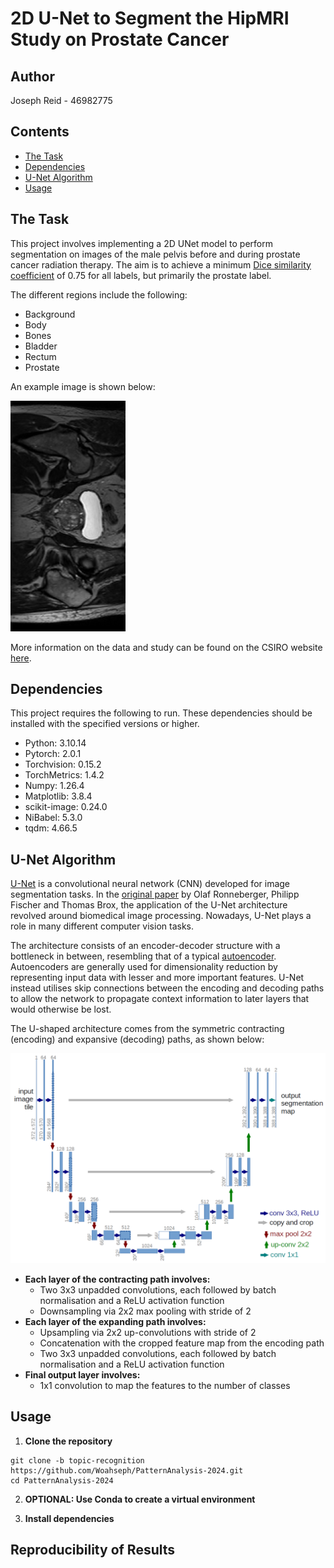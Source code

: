# 2D U-Net to Segment the HipMRI Study on Prostate Cancer

## Author 
Joseph Reid - 46982775

## Contents
- [The Task](#The-Task)
- [Dependencies](#Dependencies)
- [U-Net Algorithm](#U-Net-Algorithm)
- [Usage](#Usage)

## The Task
This project involves implementing a 2D UNet model to perform segmentation on images of the male pelvis before and during prostate cancer radiation therapy. The aim is to achieve a minimum [Dice similarity coefficient](https://en.wikipedia.org/wiki/Dice-S%C3%B8rensen_coefficient) of 0.75 for all labels, but primarily the prostate label. 

The different regions include the following:
- Background
- Body
- Bones
- Bladder
- Rectum
- Prostate 

An example image is shown below:

![Example prostate MRI image](image_assets/example_prostate_image.png)

More information on the data and study can be found on the CSIRO website [here](https://data.csiro.au/collection/csiro:51392v2).

## Dependencies
This project requires the following to run. These dependencies should be installed with the specified versions or higher.
- Python: 3.10.14
- Pytorch: 2.0.1
- Torchvision: 0.15.2
- TorchMetrics: 1.4.2
- Numpy: 1.26.4
- Matplotlib: 3.8.4
- scikit-image: 0.24.0
- NiBabel: 5.3.0
- tqdm: 4.66.5

## U-Net Algorithm
[U-Net](https://en.wikipedia.org/wiki/U-Net) is a convolutional neural network (CNN) developed for image segmentation tasks. In the [original paper](https://arxiv.org/pdf/1505.04597) by Olaf Ronneberger, Philipp Fischer and Thomas Brox, the application of the U-Net architecture revolved around biomedical image processing. Nowadays, U-Net plays a role in many different computer vision tasks.

The architecture consists of an encoder-decoder structure with a bottleneck in between, resembling that of a typical [autoencoder](https://en.wikipedia.org/wiki/Autoencoder). Autoencoders are generally used for dimensionality reduction by representing input data with lesser and more important features. U-Net instead utilises skip connections between the encoding and decoding paths to allow the network to propagate context information to later layers that would otherwise be lost.

The U-shaped architecture comes from the symmetric contracting (encoding) and expansive (decoding) paths, as shown below:

![Original U-Net architecture](image_assets/u-net-architecture.png)

- **Each layer of the contracting path involves:**
    - Two 3x3 unpadded convolutions, each followed by batch normalisation and a ReLU activation function
    - Downsampling via 2x2 max pooling with stride of 2
- **Each layer of the expanding path involves:**
    - Upsampling via 2x2 up-convolutions with stride of 2
    - Concatenation with the cropped feature map from the encoding path
    - Two 3x3 unpadded convolutions, each followed by batch normalisation and a ReLU activation function
- **Final output layer involves:**
    - 1x1 convolution to map the features to the number of classes

## Usage
1. **Clone the repository**
```
git clone -b topic-recognition https://github.com/Woahseph/PatternAnalysis-2024.git
cd PatternAnalysis-2024
```

2. **OPTIONAL: Use Conda to create a virtual environment**

3. **Install dependencies**

## Reproducibility of Results